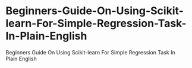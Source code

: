 # Beginners-Guide-On-Using-Scikit-learn-For-Simple-Regression-Task-In-Plain-English
Beginners Guide On Using Scikit-learn For Simple Regression Task In Plain English
